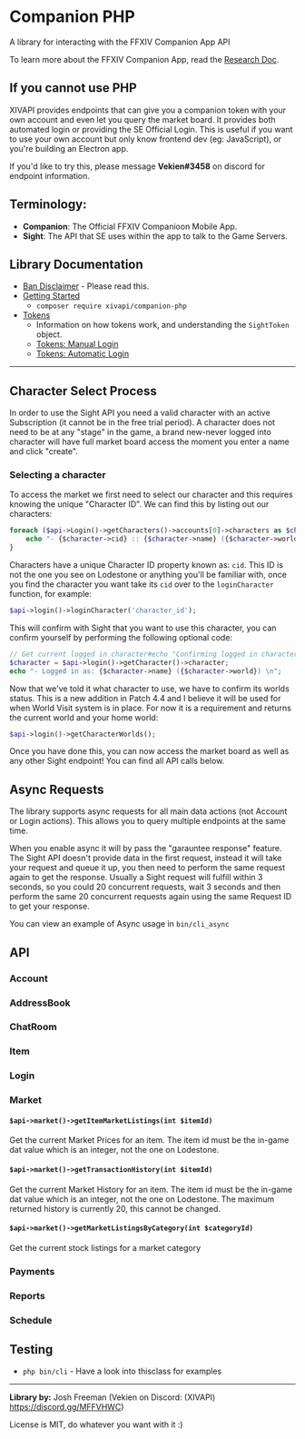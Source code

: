 # Companion PHP  
  
A library for interacting with the FFXIV Companion App API

To learn more about the FFXIV Companion App, read the [Research Doc](https://github.com/viion/ffxiv-datamining/blob/master/docs/CompanionAppApi.md).

## If you cannot use PHP

XIVAPI provides endpoints that can give you a companion token with your own account and even let you query the market board. It provides both automated login or providing the SE Official Login. This is useful if you want to use your own account but only know frontend dev (eg: JavaScript), or you're building an Electron app.

If you'd like to try this, please message **Vekien#3458** on discord for endpoint information.

## Terminology:

- **Companion**: The Official FFXIV Companioon Mobile App.
- **Sight**: The API that SE uses within the app to talk to the Game Servers.

## Library Documentation

- [Ban Disclaimer](https://github.com/xivapi/companion-php/wiki/Ban-Disclaimer) - Please read this.
- [Getting Started](https://github.com/xivapi/companion-php/wiki/Getting-Started)
  - `composer require xivapi/companion-php`
- [Tokens](https://github.com/xivapi/companion-php/wiki/Tokens)
  - Information on how tokens work, and understanding the `SightToken` object.
  - [Tokens: Manual Login](https://github.com/xivapi/companion-php/wiki/Tokens:-Manual)
  - [Tokens: Automatic Login](https://github.com/xivapi/companion-php/wiki/Tokens:-Automatic)
  

-----

## Character Select Process

In order to use the Sight API you need a valid character with an active Subscription (it cannot be in the free trial period). A character does not need to be at any "stage" in the game, a brand new-never logged into character will have full market board access the moment you enter a name and click "create".


### Selecting a character

To access the market we first need to select our character and this requires knowing the unique "Character ID". We can find this by listing out our characters:

```php
foreach ($api->Login()->getCharacters()->accounts[0]->characters as $character) {
    echo "- {$character->cid} :: {$character->name} ({$character->world})\n";
}
```

Characters have a unique Character ID property known as: `cid`. This ID is not the one you see on Lodestone or anything you'll be familiar with, once you find the character you want take its `cid` over to the `loginCharacter` function, for example:

```php
$api->login()->loginCharacter('character_id');
```

This will confirm with Sight that you want to use this character, you can confirm yourself by performing the following optional code:

```php
// Get current logged in character#echo "Confirming logged in character ...\n";
$character = $api->login()->getCharacter()->character;
echo "- Logged in as: {$character->name} ({$character->world}) \n";
```

Now that we've told it what character to use, we have to confirm its worlds status. This is a new addition in Patch 4.4 and 
I believe it will be used for when World Visit system is in place. For now it is a requirement and returns the current world and your home world:

```php
$api->login()->getCharacterWorlds();
```

Once you have done this, you can now access the market board as well as any other Sight endpoint! You can find all API calls below.

##  Async Requests

The library supports async requests for all main data actions (not Account or Login actions). This allows you to query multiple endpoints at the same time.

When you enable async it will by pass the "garauntee response" feature. The Sight API doesn't provide data in the first request, instead it will take your request and queue it up, you then need to perform the same request again to get the response. Usually a Sight request will fulfill within 3 seconds, so you could 20 concurrent requests, wait 3 seconds and then perform the same 20 concurrent requests again using the same Request ID to get your response.

You can view an example of Async usage in `bin/cli_async`

## API

### Account

### AddressBook

### ChatRoom

### Item

### Login

### Market

#### `$api->market()->getItemMarketListings(int $itemId)`
Get the current Market Prices for an item. The item id must be the in-game dat value which is an integer, not the one on Lodestone.

#### `$api->market()->getTransactionHistory(int $itemId)`
Get the current Market History for an item. The item id must be the in-game dat value which is an integer, not the one on Lodestone. The maximum returned history is currently 20, this cannot be changed.

#### `$api->market()->getMarketListingsByCategory(int $categoryId)`
Get the current stock listings for a market category

### Payments

### Reports

### Schedule

## Testing  
  
- `php bin/cli` - Have a look into thisclass for examples

---

**Library by:** Josh Freeman (Vekien on Discord: (XIVAPI) https://discord.gg/MFFVHWC)

License is MIT, do whatever you want with it :)
